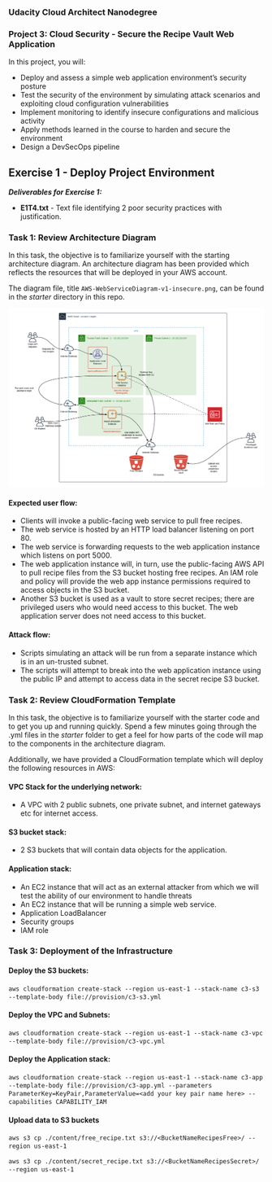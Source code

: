 ### Udacity Cloud Architect Nanodegree
### Project 3: Cloud Security - Secure the Recipe Vault Web Application

In this project, you will:

-	Deploy and assess a simple web application environment’s security posture
-	Test the security of the environment by simulating attack scenarios and exploiting cloud configuration vulnerabilities
-	Implement monitoring to identify insecure configurations and malicious activity
-	Apply methods learned in the course to harden and secure the environment
-	Design a DevSecOps pipeline

## Exercise 1 - Deploy Project Environment
 
**_Deliverables for Exercise 1:_**
* **E1T4.txt** - Text file identifying 2 poor security practices with justification. 
 
### Task 1:  Review Architecture Diagram
In this task, the objective is to familiarize yourself with the starting architecture diagram. An architecture diagram has been provided which reflects the resources that will be deployed in your AWS account.
 
The diagram file, title `AWS-WebServiceDiagram-v1-insecure.png`, can be found in the _starter_ directory in this repo.
 
![base environment](./starter/AWS-WebServiceDiagram-v1-insecure.png)
 
#### Expected user flow:
- Clients will invoke a public-facing web service to pull free recipes.  
- The web service is hosted by an HTTP load balancer listening on port 80.
- The web service is forwarding requests to the web application instance which listens on port 5000.
- The web application instance will, in turn, use the public-facing AWS API to pull recipe files from the S3 bucket hosting free recipes. An IAM role and policy will provide the web app instance permissions required to access objects in the S3 bucket.
- Another S3 bucket is used as a vault to store secret recipes; there are privileged users who would need access to this bucket. The web application server does not need access to this bucket.
 
#### Attack flow:
- Scripts simulating an attack will be run from a separate instance which is in an un-trusted subnet.
- The scripts will attempt to break into the web application instance using the public IP and attempt to access data in the secret recipe S3 bucket.
 
### Task 2: Review CloudFormation Template
In this task, the objective is to familiarize yourself with the starter code and to get you up and running quickly. Spend a few minutes going through the .yml files in the _starter_ folder to get a feel for how parts of the code will map to the components in the architecture diagram. 
 
Additionally, we have provided a CloudFormation template which will deploy the following resources in AWS:
 
#### VPC Stack for the underlying network:
* A VPC with 2 public subnets, one private subnet, and internet gateways etc for internet access.
 
#### S3 bucket stack:
* 2 S3 buckets that will contain data objects for the application.
 
#### Application stack:
* An EC2 instance that will act as an external attacker from which we will test the ability of our environment to handle threats
* An EC2 instance that will be running a simple web service.
* Application LoadBalancer
* Security groups
* IAM role
 

### Task 3: Deployment of the Infrastructure

#### Deploy the S3 buckets:
```
aws cloudformation create-stack --region us-east-1 --stack-name c3-s3 --template-body file://provision/c3-s3.yml
```

#### Deploy the VPC and Subnets:
```
aws cloudformation create-stack --region us-east-1 --stack-name c3-vpc --template-body file://provision/c3-vpc.yml
```

#### Deploy the Application stack:
```
aws cloudformation create-stack --region us-east-1 --stack-name c3-app --template-body file://provision/c3-app.yml --parameters ParameterKey=KeyPair,ParameterValue=<add your key pair name here> --capabilities CAPABILITY_IAM
```

#### Upload data to S3 buckets
```
aws s3 cp ./content/free_recipe.txt s3://<BucketNameRecipesFree>/ --region us-east-1
```

```
aws s3 cp ./content/secret_recipe.txt s3://<BucketNameRecipesSecret>/ --region us-east-1

